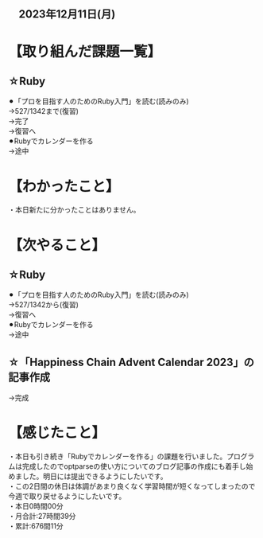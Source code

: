 ## 　2023年12月11日(月)
# 【取り組んだ課題一覧】
## ☆Ruby
⚫︎「プロを目指す人のためのRuby入門」を読む(読みのみ)<br>
→527/1342まで(復習)<br>
→完了<br>
→復習へ<br>
⚫︎Rubyでカレンダーを作る<br>
→途中<br>
# 【わかったこと】
・本日新たに分かったことはありません。<br>
# 【次やること】
## ☆Ruby
⚫︎「プロを目指す人のためのRuby入門」を読む(読みのみ)<br>
→527/1342から(復習)<br>
→復習へ<br>
⚫︎Rubyでカレンダーを作る<br>
→途中<br>
## ☆「Happiness Chain Advent Calendar 2023」の記事作成
→完成<br>
# 【感じたこと】
・本日も引き続き「Rubyでカレンダーを作る」の課題を行いました。プログラムは完成したのでoptparseの使い方についてのブログ記事の作成にも着手し始めました。明日には提出できるようにしたいです。<br>
・この2日間の休日は体調があまり良くなく学習時間が短くなってしまったので今週で取り戻せるようにしたいです。<br>
・本日0時間00分<br>
・月合計:27時間39分<br>
・累計:676間11分<br>

